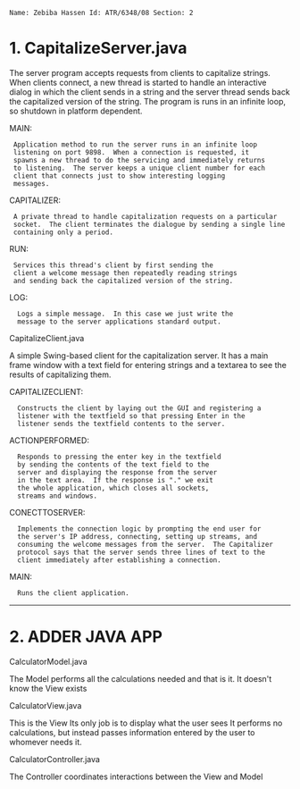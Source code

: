 `Name: Zebiba Hassen
Id: ATR/6348/08
Section: 2
`
# 1. CapitalizeServer.java

 The server program accepts requests from clients to
 capitalize strings.  When clients connect, a new thread is
 started to handle an interactive dialog in which the client
 sends in a string and the server thread sends back the
 capitalized version of the string.
 The program is runs in an infinite loop, so shutdown in platform
 dependent.
 
 MAIN:
     
     Application method to run the server runs in an infinite loop
     listening on port 9898.  When a connection is requested, it
     spawns a new thread to do the servicing and immediately returns
     to listening.  The server keeps a unique client number for each
     client that connects just to show interesting logging
     messages. 
     
 CAPITALIZER:

     A private thread to handle capitalization requests on a particular
     socket.  The client terminates the dialogue by sending a single line
     containing only a period.
     
 RUN:

     Services this thread's client by first sending the
     client a welcome message then repeatedly reading strings
     and sending back the capitalized version of the string.
      
 LOG:

      Logs a simple message.  In this case we just write the
      message to the server applications standard output.
      

CapitalizeClient.java

 A simple Swing-based client for the capitalization server.
 It has a main frame window with a text field for entering
 strings and a textarea to see the results of capitalizing
 them.
 
 
 CAPITALIZECLIENT:

      Constructs the client by laying out the GUI and registering a
      listener with the textfield so that pressing Enter in the
      listener sends the textfield contents to the server.
     
 ACTIONPERFORMED:

      Responds to pressing the enter key in the textfield
      by sending the contents of the text field to the
      server and displaying the response from the server
      in the text area.  If the response is "." we exit
      the whole application, which closes all sockets,
      streams and windows.
            
 CONECTTOSERVER:

      Implements the connection logic by prompting the end user for
      the server's IP address, connecting, setting up streams, and
      consuming the welcome messages from the server.  The Capitalizer
      protocol says that the server sends three lines of text to the
      client immediately after establishing a connection.
     
 MAIN:

      Runs the client application.
---------------------------------------------------------------------



# 2. ADDER JAVA APP

CalculatorModel.java

The Model performs all the calculations needed
and that is it. It doesn't know the View
exists

CalculatorView.java

This is the View
Its only job is to display what the user sees
It performs no calculations, but instead passes
information entered by the user to whomever needs
it.

CalculatorController.java

The Controller coordinates interactions
between the View and Model

